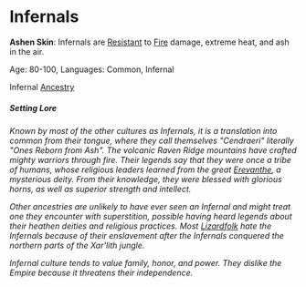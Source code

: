 # Infernals

**Ashen Skin**: Infernals are [Resistant](../../Conditions/Resistant.md) to [Fire](../../Damage%20Types/Fire.md) damage, extreme heat, and ash in the air.

Age: 80-100, Languages: Common, Infernal

Infernal [Ancestry](Ancestry.md)
##### Setting Lore
*Known by most of the other cultures as Infernals, it is a translation into common from their tongue, where they call themselves "Cendraeri" literally "Ones Reborn from Ash". The volcanic Raven Ridge mountains have crafted mighty warriors through fire. Their legends say that they were once a tribe of humans, whose religious leaders learned from the great [Erevanthe](../../Magic/Spells/Patrons/Patron%20Index/Erevanthe.md), a mysterious deity. From their knowledge, they were blessed with glorious horns, as well as superior strength and intellect.* 

*Other ancestries are unlikely to have ever seen an Infernal and might treat one they encounter with superstition, possible having heard legends about their heathen deities and religious practices. Most [Lizardfolk](Lizardfolk.md) hate the Infernals because of their enslavement after the Infernals conquered the northern parts of the Xar'lith jungle.* 

*Infernal culture tends to value family, honor, and power. They dislike the Empire because it threatens their independence.*